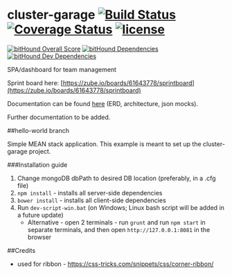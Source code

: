 # cluster-garage [![Build Status](https://travis-ci.org/xR86/cluster-garage.svg?branch=master)](https://travis-ci.org/xR86/cluster-garage) [![Coverage Status](https://coveralls.io/repos/github/xR86/cluster-garage/badge.svg?branch=master)](https://coveralls.io/github/xR86/cluster-garage?branch=master) [![license](https://img.shields.io/badge/license-MIT-blue.svg?maxAge=2592000)](https://github.com/xR86/cluster-garage/blob/master/LICENSE)


[![bitHound Overall Score](https://www.bithound.io/github/xR86/cluster-garage/badges/score.svg)](https://www.bithound.io/github/xR86/cluster-garage) [![bitHound Dependencies](https://www.bithound.io/github/xR86/cluster-garage/badges/dependencies.svg)](https://www.bithound.io/github/xR86/cluster-garage/master/dependencies/npm) [![bitHound Dev Dependencies](https://www.bithound.io/github/xR86/cluster-garage/badges/devDependencies.svg)](https://www.bithound.io/github/xR86/cluster-garage/master/dependencies/npm)

SPA/dashboard for team management

Sprint board here: [https://zube.io/boards/61643778/sprintboard](https://zube.io/boards/61643778/sprintboard)

Documentation can be found [here](https://github.com/xR86/cluster-garage/tree/hello-world/_documentation) (ERD, architecture, json mocks).

Further documentation to be added.

##hello-world branch

Simple MEAN stack application.
This example is meant to set up the cluster-garage project.



###Installation guide
1. Change mongoDB dbPath to desired DB location (preferably, in a .cfg file)
2. `npm install` - installs all server-side dependencies
3. `bower install` - installs all client-side dependencies
4. Run `dev-script-win.bat` (on Windows; Linux bash script will be added in a future update)
	* Alternative - open 2 terminals - run `grunt` and run `npm start` in separate terminals, and then open `http://127.0.0.1:8081` in the browser


##Credits
- used for ribbon - https://css-tricks.com/snippets/css/corner-ribbon/